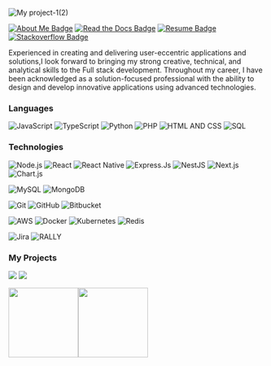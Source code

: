 
![My project-1(2)](https://user-images.githubusercontent.com/65380692/197331601-ea9cf6b9-d97f-4a95-a28c-9137e1b7479b.png)

[![About Me Badge](https://img.shields.io/badge/-about.me-white?style=for-the-badge&logo=about.me&logoColor=00a98f)](https://github.com/inbasekaran18) [![Read the Docs Badge](https://img.shields.io/badge/-read_the_docs-white?style=for-the-badge&logo=read-the-docs&logoColor=8ca1af)](https://readthedocs.org/profiles/bilardi/)  [![Resume Badge](https://img.shields.io/badge/-resume-white?style=for-the-badge&logo=google-scholar&logoColor=ff7102)](https://drive.google.com/file/d/1fXsAROMzKAaDZfIUq5k3BYXqfPAWU0YT/view?usp=sharing)  [![Stackoverflow Badge](https://img.shields.io/badge/-stackoverflow-white?style=for-the-badge&logo=stack-overflow&logoColor=FE7A16)](https://stackoverflow.com/story/bilardi/) 

Experienced in creating and delivering user-eccentric applications and solutions,I look forward
to bringing my strong creative, technical, and analytical skills to the Full stack development.
Throughout my career, I have been acknowledged as a solution-focused professional with the ability to design
and develop innovative applications using advanced technologies.


### Languages

![JavaScript](https://img.shields.io/badge/-JavaScript-000?&logo=JavaScript)
![TypeScript](https://img.shields.io/badge/-TypeScript-000?&logo=TypeScript)
![Python](https://img.shields.io/badge/-Python-000?&logo=Python)
![PHP](https://img.shields.io/badge/-PHP-000?&logo=PHP)
![HTML AND CSS](https://img.shields.io/badge/-HTML%20and%20CSS-000?&logo=HTML5)
![SQL](https://img.shields.io/badge/-SQL-000?&logo=MySQL)

### Technologies
![Node.js](https://img.shields.io/badge/-Node.js-000?&logo=node.js)
![React](https://img.shields.io/badge/-React-000?&logo=React)
![React Native](https://img.shields.io/badge/-React%20Native-000?&logo=React)
![Express.Js](https://img.shields.io/badge/-Express.Js-000)
![NestJS](https://img.shields.io/badge/-NestJS-000?&logo=NestJS)
![Next.js](https://img.shields.io/badge/-Next.js-000?&logo=Next.js)
![Chart.js](https://img.shields.io/badge/-Chart.js-000?&logo=Chart.js)

![MySQL](https://img.shields.io/badge/-MySQL-000?&logo=MySQL)
![MongoDB](https://img.shields.io/badge/-MongoDB-000?&logo=MongoDB)

![Git](https://img.shields.io/badge/-Git-000?&logo=Git)
![GitHub](https://img.shields.io/badge/-GitHub-000?&logo=GitHub)
![Bitbucket](https://img.shields.io/badge/-Bitbucket-000?&logo=Bitbucket)

![AWS](https://img.shields.io/badge/-AWS-000?&logo=Amazon-AWS&logoColor=F90)
![Docker](https://img.shields.io/badge/-Docker-000?&logo=Docker)
![Kubernetes](https://img.shields.io/badge/-Kubernetes-000?&logo=Kubernetes)
![Redis](https://img.shields.io/badge/-Redis-000?&logo=Redis)


![Jira](https://img.shields.io/badge/-Jira-000?&logo=Jira)
![RALLY](https://img.shields.io/badge/-RALLY-000?&logo=RALLY)



### My Projects

[![](https://img.shields.io/badge/-🧬%20My%20Website-000)](https://github.com/adamalston/v2)
[![](https://img.shields.io/badge/-🦠%20COVID‑19%20Dashboard-000)](https://github.com/adamalston/COVID-19-Dashboard)

<a href="#"><img height="137px" src="https://github-readme-stats.vercel.app/api?username=inbasekaran18&hide_title=true&hide_border=true&show_icons=true&include_all_commits=true&count_private=true&line_height=21&text_color=000&icon_color=000&bg_color=0,ea6161,ffc64d,fffc4d,52fa5a&theme=graywhite" /><!-- wi*quL3fcV --><img height="137px" src="https://github-readme-stats.vercel.app/api/top-langs/?username=inbasekaran18&hide=html&hide_title=true&hide_border=true&layout=compact&langs_count=6&exclude_repo=comp426,Redventures-Movie-Quotes&text_color=000&icon_color=fff&bg_color=0,52fa5a,4dfcff,c64dff&theme=graywhite" /></a>
